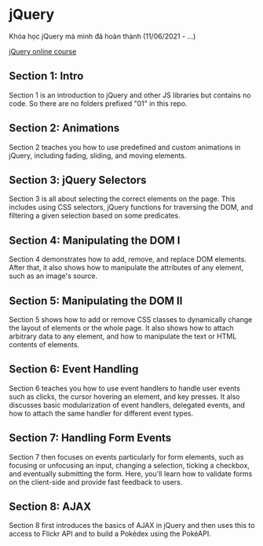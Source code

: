 # jQuery
Khóa học jQuery mà mình đã hoàn thành (11/06/2021 - ...)


[jQuery online course](https://www.udemy.com/jquery-tutorial/?couponCode=GITHUB10)


## Section 1: Intro

Section 1 is an introduction to jQuery and other JS libraries but contains no code. So there are no folders prefixed "01" in this repo.

## Section 2: Animations

Section 2 teaches you how to use predefined and custom animations in jQuery, including fading, sliding, and moving elements.

## Section 3: jQuery Selectors

Section 3 is all about selecting the correct elements on the page. This includes using CSS selectors, jQuery functions for traversing the DOM, and filtering a given selection based on some predicates.

## Section 4: Manipulating the DOM I

Section 4 demonstrates how to add, remove, and replace DOM elements. After that, it also shows how to manipulate the attributes of any element, such as an image's source.

## Section 5: Manipulating the DOM II

Section 5 shows how to add or remove CSS classes to dynamically change the layout of elements or the whole page. It also shows how to attach arbitrary data to any element, and how to manipulate the text or HTML contents of elements.

## Section 6: Event Handling

Section 6 teaches you how to use event handlers to handle user events such as clicks, the cursor hovering an element, and key presses. It also discusses basic modularization of event handlers, delegated events, and how to attach the same handler for different event types.

## Section 7: Handling Form Events

Section 7 then focuses on events particularly for form elements, such as focusing or unfocusing an input, changing a selection, ticking a checkbox, and eventually submitting the form. Here, you'll learn how to validate forms on the client-side and provide fast feedback to users.

## Section 8: AJAX

Section 8 first introduces the basics of AJAX in jQuery and then uses this to access to Flickr API and to build a Pokédex using the PokéAPI.
